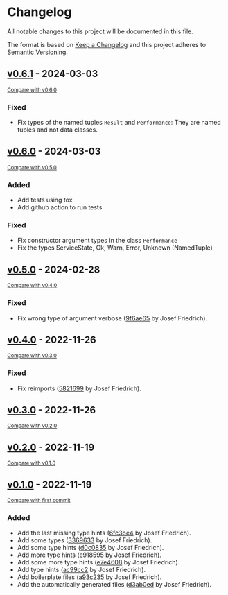 # Changelog

All notable changes to this project will be documented in this file.

The format is based on [Keep a Changelog](http://keepachangelog.com/en/1.0.0/)
and this project adheres to [Semantic Versioning](http://semver.org/spec/v2.0.0.html).

<!-- insertion marker -->

## [v0.6.1](https://github.com/Josef-Friedrich/nagiosplugin-stubs/releases/tag/v0.6.1) - 2024-03-03

<small>[Compare with v0.6.0](https://github.com/Josef-Friedrich/nagiosplugin-stubs/compare/v0.6.0...v0.6.1)</small>

### Fixed

- Fix types of the named tuples `Result` and `Performance`: They are named tuples and not data classes.

## [v0.6.0](https://github.com/Josef-Friedrich/nagiosplugin-stubs/releases/tag/v0.6.0) - 2024-03-03

<small>[Compare with v0.5.0](https://github.com/Josef-Friedrich/nagiosplugin-stubs/compare/v0.5.0...v0.6.0)</small>

### Added

- Add tests using tox
- Add github action to run tests

### Fixed

- Fix constructor argument types in the class `Performance`
- Fix the types ServiceState, Ok, Warn, Error, Unknown (NamedTuple)

## [v0.5.0](https://github.com/Josef-Friedrich/nagiosplugin-stubs/releases/tag/v0.5.0) - 2024-02-28

<small>[Compare with v0.4.0](https://github.com/Josef-Friedrich/nagiosplugin-stubs/compare/v0.4.0...v0.5.0)</small>

### Fixed

- Fix wrong type of argument verbose ([9f6ae65](https://github.com/Josef-Friedrich/nagiosplugin-stubs/commit/9f6ae65d657b82ce8b3e4c64832dabcbf196977b) by Josef Friedrich).

## [v0.4.0](https://github.com/Josef-Friedrich/nagiosplugin-stubs/releases/tag/v0.4.0) - 2022-11-26

<small>[Compare with v0.3.0](https://github.com/Josef-Friedrich/nagiosplugin-stubs/compare/v0.3.0...v0.4.0)</small>

### Fixed

- Fix reimports ([5821699](https://github.com/Josef-Friedrich/nagiosplugin-stubs/commit/5821699d0671e1e0c82d518101b7ce80b32ab58a) by Josef Friedrich).

## [v0.3.0](https://github.com/Josef-Friedrich/nagiosplugin-stubs/releases/tag/v0.3.0) - 2022-11-26

<small>[Compare with v0.2.0](https://github.com/Josef-Friedrich/nagiosplugin-stubs/compare/v0.2.0...v0.3.0)</small>

## [v0.2.0](https://github.com/Josef-Friedrich/nagiosplugin-stubs/releases/tag/v0.2.0) - 2022-11-19

<small>[Compare with v0.1.0](https://github.com/Josef-Friedrich/nagiosplugin-stubs/compare/v0.1.0...v0.2.0)</small>

## [v0.1.0](https://github.com/Josef-Friedrich/nagiosplugin-stubs/releases/tag/v0.1.0) - 2022-11-19

<small>[Compare with first commit](https://github.com/Josef-Friedrich/nagiosplugin-stubs/compare/3a1f1a7eb904fa2f2806335d3d592e563efc7abd...v0.1.0)</small>

### Added

- Add the last missing type hints ([6fc3be4](https://github.com/Josef-Friedrich/nagiosplugin-stubs/commit/6fc3be412f4688f4297702ff605a53c6c2da143e) by Josef Friedrich).
- Add some types ([3369633](https://github.com/Josef-Friedrich/nagiosplugin-stubs/commit/3369633c2c902d8c1c1a28d9c13956529bfc9dd0) by Josef Friedrich).
- Add some type hints ([d0c0835](https://github.com/Josef-Friedrich/nagiosplugin-stubs/commit/d0c0835476b5545a57612a9b2a0a620a8e77a977) by Josef Friedrich).
- Add more type hints ([e918595](https://github.com/Josef-Friedrich/nagiosplugin-stubs/commit/e9185951d3729699621b377b967db3479b9e8fd3) by Josef Friedrich).
- Add some more type hints ([e7e4608](https://github.com/Josef-Friedrich/nagiosplugin-stubs/commit/e7e4608c644eadacdd668280e0d14675813b1b00) by Josef Friedrich).
- Add type hints ([ac99cc2](https://github.com/Josef-Friedrich/nagiosplugin-stubs/commit/ac99cc27efaef6387a7ce268ce80622c9bdca0b2) by Josef Friedrich).
- Add boilerplate files ([a93c235](https://github.com/Josef-Friedrich/nagiosplugin-stubs/commit/a93c23574b9dc1c70f31cfd90490ece94d58c10c) by Josef Friedrich).
- Add the automatically generated files ([d3ab0ed](https://github.com/Josef-Friedrich/nagiosplugin-stubs/commit/d3ab0ed19b3984b7263b76dfe13fe7dfd8add113) by Josef Friedrich).
